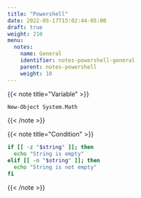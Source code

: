```yaml
---
title: "Powershell"
date: 2022-05-17T15:02:44-05:00
draft: true
weight: 210
menu:
  notes:
    name: General
    identifier: notes-powershell-general
    parent: notes-powershell
    weight: 10
---
```


<!-- Variable -->
{{< note title="Variable" >}}

```bash
New-Object System.Math
```

{{< /note >}}

<!-- Condition -->
{{< note title="Condition" >}}

```bash
if [[ -z "$string" ]]; then
  echo "String is empty"
elif [[ -n "$string" ]]; then
  echo "String is not empty"
fi
```

{{< /note >}}
